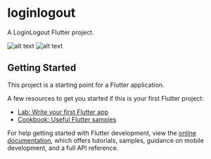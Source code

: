 # loginlogout

A LoginLogout Flutter project.


![alt text](https://i.postimg.cc/x8zjzrHd/Screenshot-20221020-150701.png)
![alt text](https://i.postimg.cc/cJFJqB0d/Screenshot-20221020-150502.png)

## Getting Started

This project is a starting point for a Flutter application.

A few resources to get you started if this is your first Flutter project:

- [Lab: Write your first Flutter app](https://docs.flutter.dev/get-started/codelab)
- [Cookbook: Useful Flutter samples](https://docs.flutter.dev/cookbook)

For help getting started with Flutter development, view the
[online documentation](https://docs.flutter.dev/), which offers tutorials,
samples, guidance on mobile development, and a full API reference.
